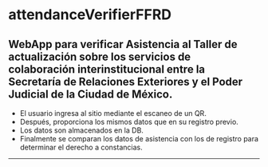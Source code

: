 # attendanceVerifierFFRD
## WebApp para verificar Asistencia al Taller de actualización sobre los servicios de colaboración interinstitucional entre la Secretaría de Relaciones Exteriores y el Poder Judicial de la Ciudad de México.

- El usuario ingresa al sitio mediante el escaneo de un QR.
- Después, proporciona los mismos datos que en su registro previo.
- Los datos son almacenados en la DB.
- Finalmente se comparan los datos de asistencia con los de registro para determinar el derecho a constancias.
-----

